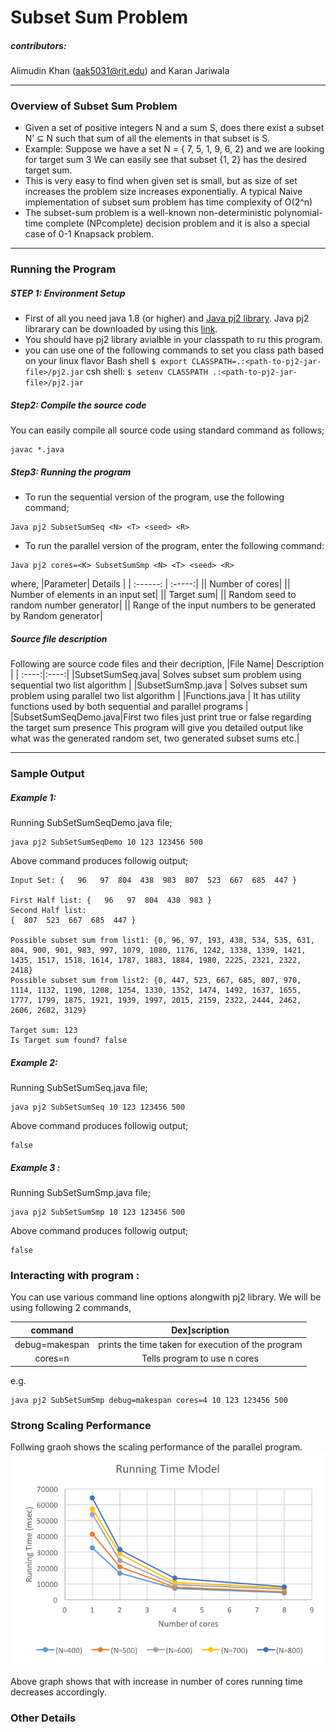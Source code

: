 # Subset Sum Problem
##### contributors: 
Alimudin Khan (aak5031@rit.edu) and 
Karan Jariwala 
***
### Overview of Subset Sum Problem
* Given a set of positive integers N and a sum S, does there exist a subset
N’ ⊆ N such that sum of all the elements in that subset is S.
* Example:
Suppose we have a set N = { 7, 5, 1, 9, 6, 2} and we are looking for target sum 3
We can easily see that subset {1, 2} has the desired target sum.
* This is very easy to find when given set is small, but as size of set increases the problem
size increases exponentially. A typical Naive implementation of subset sum
problem has time complexity of O(2^n) 
* The subset-sum problem is a well-known non-deterministic polynomial-time complete 
(NPcomplete) decision problem and it is also a special case of 0-1 Knapsack problem.

--- 
### Running the Program
##### STEP 1: Environment Setup
* First of all you need java 1.8 (or higher) and [Java pj2 library](https://www.cs.rit.edu/~ark/pj2.shtml). Java pj2 librarary can be downloaded by 
using this [link](https://www.cs.rit.edu/~ark/pj2.shtml#download).
* You should have pj2 library  avialble in your classpath to ru this program.
* you can use one of the following commands to set you class path based on your linux flavor
			Bash shell
			```
			$ export CLASSPATH=.:<path-to-pj2-jar-file>/pj2.jar
			```
			csh shell:
			```
			$ setenv CLASSPATH .:<path-to-pj2-jar-file>/pj2.jar
			```

##### Step2: Compile the source code
You can easily compile all source code using standard command as follows;
```
javac *.java
```

##### Step3: Running the program
* To run the sequential version of the program, use the following command;
 ```
Java pj2 SubsetSumSeq <N> <T> <seed> <R>
```
* To run the parallel version of the program, enter the following command:
```
Java pj2 cores=<K> SubsetSumSmp <N> <T> <seed> <R>
```
where,
|Parameter| Details |
| :------: | :-----:|
|<K>| Number of cores|
|<N>| Number of elements in an input set|
|<T>| Target sum|
|<seed>| Random seed to random number generator|
|<R>| Range  of the input numbers to be generated by Random generator|

##### Source file description
Following are source code files and their decription,
|File Name| Description |
| :----:|:----:|
|SubsetSumSeq.java| Solves subset sum problem using sequential two list algorithm |
|SubsetSumSmp.java | Solves subset sum problem using parallel two list algorithm | 
|Functions.java | It has utility functions used by both sequential and parallel programs |
|SubsetSumSeqDemo.java|First two files just print true or false regarding the target sum presence This program will give you detailed output like what was the generated random set, two generated subset sums etc.|

----
### Sample Output

##### Example 1:
Running SubSetSumSeqDemo.java file;
```
java pj2 SubSetSumSeqDemo 10 123 123456 500
```
Above command produces followig output;
```
Input Set: {   96   97  804  438  983  807  523  667  685  447 }

First Half list: {   96   97  804  438  983 }
Second Half list: 
{  807  523  667  685  447 }

Possible subset sum from list1: {0, 96, 97, 193, 438, 534, 535, 631, 804, 900, 901, 983, 997, 1079, 1080, 1176, 1242, 1338, 1339, 1421, 1435, 1517, 1518, 1614, 1787, 1883, 1884, 1980, 2225, 2321, 2322, 2418}
Possible subset sum from list2: {0, 447, 523, 667, 685, 807, 970, 1114, 1132, 1190, 1208, 1254, 1330, 1352, 1474, 1492, 1637, 1655, 1777, 1799, 1875, 1921, 1939, 1997, 2015, 2159, 2322, 2444, 2462, 2606, 2682, 3129}

Target sum: 123
Is Target sum found? false
```
##### Example 2:
Running SubSetSumSeq.java file;
```
java pj2 SubSetSumSeq 10 123 123456 500
```
Above command produces followig output;
```
false
```

##### Example 3 :
Running SubSetSumSmp.java file;
```
java pj2 SubSetSumSmp 10 123 123456 500
```
Above command produces followig output;
```
false
```

### Interacting with program : 
You can use various command line options alongwith pj2 library. We will be using following 2 commands,

|command|Dex]scription|
|:----:|:----:|
| debug\=makespan| prints the time taken for execution of the program|
|cores\=n| Tells program to use n cores|
e.g.
```
java pj2 SubSetSumSmp debug=makespan cores=4 10 123 123456 500
```

### Strong Scaling Performance
Follwing graoh shows the scaling performance of the parallel program.
![Running Time Model](img/img09.png "Running Time Model")

Above graph shows that with increase in number of cores running time decreases accordingly.

### Other Details
